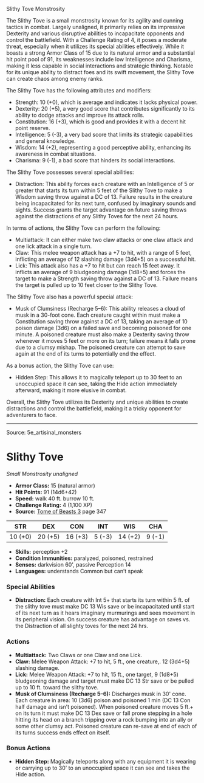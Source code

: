 <MonsterName/>Slithy Tove</MonsterName>
<CreatureType/>Monstrosity</CreatureType>

<summary>The Slithy Tove is a small monstrosity known for its agility and cunning tactics in combat. Largely unaligned, it primarily relies on its impressive Dexterity and various disruptive abilities to incapacitate opponents and control the battlefield. With a Challenge Rating of 4, it poses a moderate threat, especially when it utilizes its special abilities effectively. While it boasts a strong Armor Class of 15 due to its natural armor and a substantial hit point pool of 91, its weaknesses include low Intelligence and Charisma, making it less capable in social interactions and strategic thinking. Notable for its unique ability to distract foes and its swift movement, the Slithy Tove can create chaos among enemy ranks.</summary>

<detail>

The Slithy Tove has the following attributes and modifiers: 
- Strength: 10 (+0), which is average and indicates it lacks physical power.
- Dexterity: 20 (+5), a very good score that contributes significantly to its ability to dodge attacks and improve its attack rolls.
- Constitution: 16 (+3), which is good and provides it with a decent hit point reserve.
- Intelligence: 5 (-3), a very bad score that limits its strategic capabilities and general knowledge.
- Wisdom: 14 (+2), representing a good perceptive ability, enhancing its awareness in combat situations.
- Charisma: 9 (-1), a bad score that hinders its social interactions.

The Slithy Tove possesses several special abilities:
- Distraction: This ability forces each creature with an Intelligence of 5 or greater that starts its turn within 5 feet of the Slithy Tove to make a Wisdom saving throw against a DC of 13. Failure results in the creature being incapacitated for its next turn, confused by imaginary sounds and sights. Success grants the target advantage on future saving throws against the distractions of any Slithy Toves for the next 24 hours.

In terms of actions, the Slithy Tove can perform the following:
- Multiattack: It can either make two claw attacks or one claw attack and one lick attack in a single turn.
- Claw: This melee weapon attack has a +7 to hit, with a range of 5 feet, inflicting an average of 12 slashing damage (3d4+5) on a successful hit.
- Lick: This attack also has a +7 to hit but can reach 15 feet away. It inflicts an average of 9 bludgeoning damage (1d8+5) and forces the target to make a Strength saving throw against a DC of 13. Failure means the target is pulled up to 10 feet closer to the Slithy Tove.

The Slithy Tove also has a powerful special attack:
- Musk of Clumsiness (Recharge 5–6): This ability releases a cloud of musk in a 30-foot cone. Each creature caught within must make a Constitution saving throw against a DC of 13, taking an average of 10 poison damage (3d6) on a failed save and becoming poisoned for one minute. A poisoned creature must also make a Dexterity saving throw whenever it moves 5 feet or more on its turn; failure means it falls prone due to a clumsy mishap. The poisoned creature can attempt to save again at the end of its turns to potentially end the effect.

As a bonus action, the Slithy Tove can use:
- Hidden Step: This allows it to magically teleport up to 30 feet to an unoccupied space it can see, taking the Hide action immediately afterward, making it more elusive in combat.

Overall, the Slithy Tove utilizes its Dexterity and unique abilities to create distractions and control the battlefield, making it a tricky opponent for adventurers to face.</detail>



---

Source: 5e_artisinal_monsters

# Slithy Tove

*Small* *Monstrosity* *unaligned*

- **Armor Class:** 15 (natural armor)
- **Hit Points:** 91 (14d6+42)
- **Speed:** walk 40 ft. burrow 10 ft.
- **Challenge Rating:** 4 (1,100 XP)
- **Source:** [Tome of Beasts 3](https://koboldpress.com/kpstore/product/tome-of-beasts-3-for-5th-edition/) page 347

| STR | DEX | CON | INT | WIS | CHA |
| --- | --- | --- | --- | --- | --- |
| 10 (+0) | 20 (+5) | 16 (+3) | 5 (-3) | 14 (+2) | 9 (-1) |

- **Skills:** perception +2
- **Condition Immunities:** paralyzed, poisoned, restrained
- **Senses:** darkvision 60', passive Perception 14
- **Languages:** understands Common but can’t speak

### Special Abilities

- **Distraction:** Each creature with Int 5+ that starts its turn within 5 ft. of the slithy tove must make DC 13 Wis save or be incapacitated until start of its next turn as it hears imaginary murmurings and sees movement in its peripheral vision. On success creature has advantage on saves vs. the Distraction of all slighty toves for the next 24 hrs.

### Actions

- **Multiattack:** Two Claws or one Claw and one Lick.
- **Claw:** Melee Weapon Attack: +7 to hit, 5 ft., one creature,. 12 (3d4+5) slashing damage.
- **Lick:** Melee Weapon Attack: +7 to hit, 15 ft., one target, 9 (1d8+5) bludgeoning damage and target must make DC 13 Str save or be pulled up to 10 ft. toward the slithy tove.
- **Musk of Clumsiness (Recharge 5–6):** Discharges musk in 30' cone. Each creature in area: 10 (3d6) poison and poisoned 1 min (DC 13 Con half damage and isn’t poisoned). When poisoned creature moves 5 ft.+ on its turn it must make DC 13 Dex save or fall prone stepping in a hole hitting its head on a branch tripping over a rock bumping into an ally or some other clumsy act. Poisoned creature can re-save at end of each of its turns success ends effect on itself.

### Bonus Actions

- **Hidden Step:** Magically teleports along with any equipment it is wearing or carrying up to 30' to an unoccupied space it can see and takes the Hide action.




